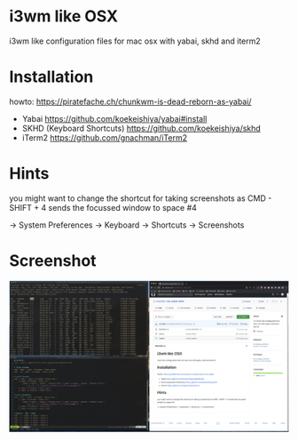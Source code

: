 # i3wm like OSX
i3wm like configuration files for mac osx with yabai, skhd and iterm2


# Installation 
howto: https://piratefache.ch/chunkwm-is-dead-reborn-as-yabai/

 - Yabai https://github.com/koekeishiya/yabai#install
 - SKHD (Keyboard Shortcuts) https://github.com/koekeishiya/skhd
 - iTerm2 https://github.com/gnachman/iTerm2

# Hints
you might want to change the shortcut for taking screenshots as CMD - SHIFT + 4 sends the focussed window to space #4

-> System Preferences -> Keyboard -> Shortcuts -> Screenshots

# Screenshot
![screen](/screen.png?raw=true)
